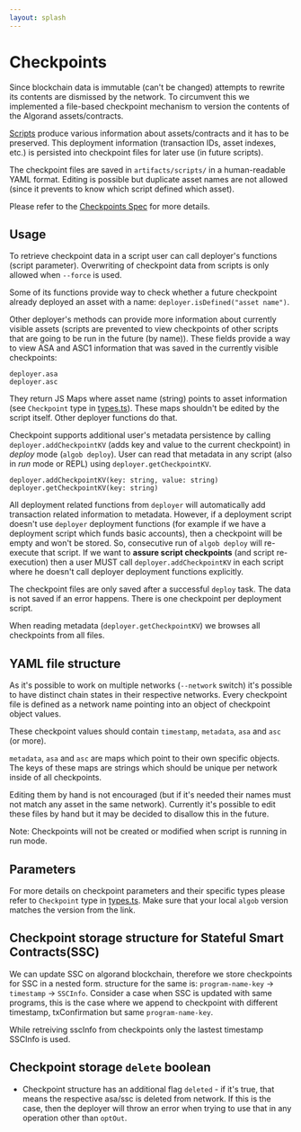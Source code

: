 ```yaml
---
layout: splash
---
```


# Checkpoints

Since blockchain data is immutable (can't be changed) attempts to rewrite its contents are dismissed by the network.
To circumvent this we implemented a file-based checkpoint mechanism to version the contents of the Algorand assets/contracts.

[Scripts](./user-script-execution.md) produce various information about assets/contracts and it has to be preserved.
This deployment information (transaction IDs, asset indexes, etc.) is persisted into checkpoint files for later use (in future scripts).

The checkpoint files are saved in `artifacts/scripts/` in a human-readable YAML format.
Editing is possible but duplicate asset names are not allowed (since it prevents to know which script defined which asset).

Please refer to the [Checkpoints Spec](https://paper.dropbox.com/published/Algorand-builder-specs--A7njBF~7_VHYy0l3m3RAKgYVBg-c4ycJtlcmEaRIbptAPqNYS6#:h2=Deployment-Checkpoints) for more details.

## Usage
To retrieve checkpoint data in a script user can call deployer's functions (script parameter).
Overwriting of checkpoint data from scripts is only allowed when `--force` is used.

Some of its functions provide way to check whether a future checkpoint already deployed an asset with a name: `deployer.isDefined("asset name")`.

Other deployer's methods can provide more information about currently visible assets (scripts are prevented to view checkpoints of other scripts that are going to be run in the future (by name)).
These fields provide a way to view ASA and ASC1 information that was saved in the currently visible checkpoints:
```
deployer.asa
deployer.asc
```
They return JS Maps where asset name (string) points to asset information (see `Checkpoint` type in [types.ts](https://github.com/scale-it/algo-builder/blob/master/packages/algob/src/types.ts)).
These maps shouldn't be edited by the script itself.
Other deployer functions do that.

Checkpoint supports additional user's metadata persistence by calling `deployer.addCheckpointKV` (adds key and value to the current checkpoint) in _deploy_ mode (`algob deploy`). User can read that metadata in any script (also in _run_ mode or REPL) using `deployer.getCheckpointKV`.

```
deployer.addCheckpointKV(key: string, value: string)
deployer.getCheckpointKV(key: string)
```

All deployment related functions from `deployer` will automatically add transaction related information to metadata.
However, if a deployment script doesn't use `deployer` deployment functions (for example if we have a deployment script which funds basic accounts), then a checkpoint will be empty and won't be stored. So, consecutive run of `algob deploy` will re-execute that script. If we want to **assure  script checkpoints** (and script re-execution) then a user MUST call `deployer.addCheckpointKV` in each script where he doesn't call deployer deployment functions explicitly.

The checkpoint files are only saved after a successful `deploy` task. The data is not saved if an error happens. There is one checkpoint per deployment script.

When reading metadata (`deployer.getCheckpointKV`) we browses all checkpoints from all files.


## YAML file structure
As it's possible to work on multiple networks (`--network` switch) it's possible to have distinct chain states in their respective networks.
Every checkpoint file is defined as a network name pointing into an object of checkpoint object values.

These checkpoint values should contain `timestamp`, `metadata`, `asa` and `asc` (or more).

`metadata`, `asa` and `asc` are maps which point to their own specific objects.
The keys of these maps are strings which should be unique per network inside of all checkpoints.

Editing them by hand is not encouraged (but if it's needed their names must not match any asset in the same network).
Currently it's possible to edit these files by hand but it may be decided to disallow this in the future.

Note: Checkpoints will not be created or modified when script is running in run mode.

## Parameters

For more details on checkpoint parameters and their specific types please refer to `Checkpoint` type in [types.ts](https://github.com/scale-it/algo-builder/blob/master/packages/algob/src/types.ts).
Make sure that your local `algob` version matches the version from the link.

## Checkpoint storage structure for Stateful Smart Contracts(SSC)

We can update SSC on algorand blockchain, therefore we store checkpoints for SSC in a nested form.
structure for the same is:
        `program-name-key` -> `timestamp` -> `SSCInfo`.
Consider a case when SSC is updated with same programs, this is the case where we append to checkpoint with different timestamp, txConfirmation but same `program-name-key`.

While retreiving sscInfo from checkpoints only the lastest timestamp SSCInfo is used.

## Checkpoint storage `delete` boolean

- Checkpoint structure has an additional flag `deleted` - if it's true, that means the respective asa/ssc is deleted from network. If this is the case, then the deployer will throw an error when trying to use that in any operation other than `optOut`.
